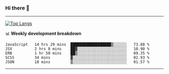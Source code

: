 ### Hi there 👋

-------
[![Top Langs](https://github-readme-stats.vercel.app/api/top-langs/?username=ashish-r)](https://github.com/anuraghazra/github-readme-stats)

📊 **Weekly development breakdown**
<!--START_SECTION:waka-->
```text
JavaScript   14 hrs 29 mins  ██████████████████▒░░░░░░   73.88 % 
JSX          2 hrs 8 mins    ██▓░░░░░░░░░░░░░░░░░░░░░░   10.90 % 
ERB          1 hr 50 mins    ██▒░░░░░░░░░░░░░░░░░░░░░░   09.35 % 
SCSS         34 mins         ▓░░░░░░░░░░░░░░░░░░░░░░░░   02.93 % 
JSON         18 mins         ▒░░░░░░░░░░░░░░░░░░░░░░░░   01.57 % 
```
<!--END_SECTION:waka-->
-------

<!--
**ashish-r/ashish-r** is a ✨ _special_ ✨ repository because its `README.md` (this file) appears on your GitHub profile.

Here are some ideas to get you started:

- 🔭 I’m currently working on ...
- 🌱 I’m currently learning ...
- 👯 I’m looking to collaborate on ...
- 🤔 I’m looking for help with ...
- 💬 Ask me about ...
- 📫 How to reach me: ...
- 😄 Pronouns: ...
- ⚡ Fun fact: ...
-->
